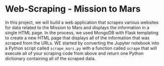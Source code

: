 # Web-Scraping - Mission to Mars 

In this project, we will build a web application that scrapes various websites for data related to the Mission to Mars and displays the information in a single HTML page. 
In the process, we used MongoDB with Flask templating to create a new HTML page that displays all of the information that was scraped from the URLs.
WE started by converting the Jupyter notebook into a Python script called `scrape_mars.py` with a function called `scrape` that will execute all of your scraping code from above and return one Python dictionary containing all of the scraped data.
